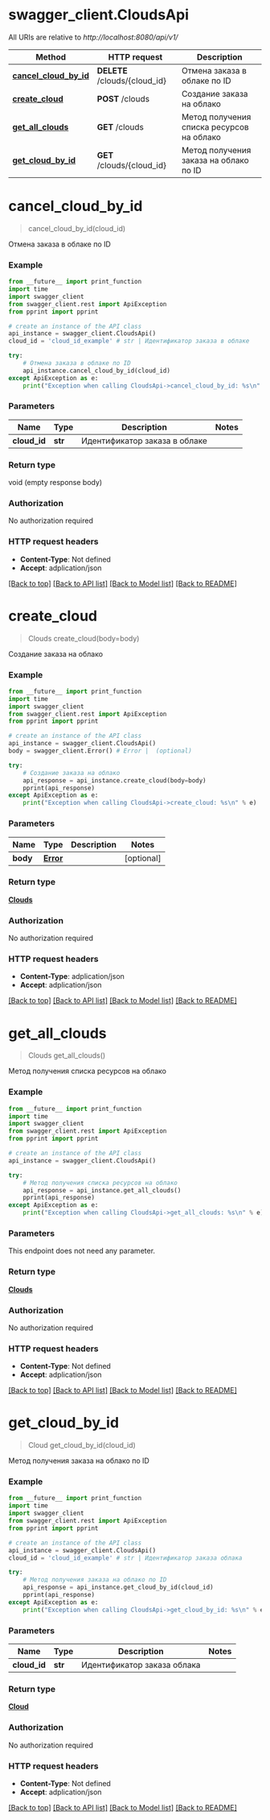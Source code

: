 # swagger_client.CloudsApi

All URIs are relative to *http://localhost:8080/api/v1/*

Method | HTTP request | Description
------------- | ------------- | -------------
[**cancel_cloud_by_id**](CloudsApi.md#cancel_cloud_by_id) | **DELETE** /clouds/{cloud_id} | Отмена заказа в облаке по ID
[**create_cloud**](CloudsApi.md#create_cloud) | **POST** /clouds | Создание заказа на облако
[**get_all_clouds**](CloudsApi.md#get_all_clouds) | **GET** /clouds | Метод получения списка ресурсов на облако
[**get_cloud_by_id**](CloudsApi.md#get_cloud_by_id) | **GET** /clouds/{cloud_id} | Метод получения заказа на облако по ID

# **cancel_cloud_by_id**
> cancel_cloud_by_id(cloud_id)

Отмена заказа в облаке по ID

### Example
```python
from __future__ import print_function
import time
import swagger_client
from swagger_client.rest import ApiException
from pprint import pprint

# create an instance of the API class
api_instance = swagger_client.CloudsApi()
cloud_id = 'cloud_id_example' # str | Идентификатор заказа в облаке

try:
    # Отмена заказа в облаке по ID
    api_instance.cancel_cloud_by_id(cloud_id)
except ApiException as e:
    print("Exception when calling CloudsApi->cancel_cloud_by_id: %s\n" % e)
```

### Parameters

Name | Type | Description  | Notes
------------- | ------------- | ------------- | -------------
 **cloud_id** | **str**| Идентификатор заказа в облаке | 

### Return type

void (empty response body)

### Authorization

No authorization required

### HTTP request headers

 - **Content-Type**: Not defined
 - **Accept**: adplication/json

[[Back to top]](#) [[Back to API list]](../README.md#documentation-for-api-endpoints) [[Back to Model list]](../README.md#documentation-for-models) [[Back to README]](../README.md)

# **create_cloud**
> Clouds create_cloud(body=body)

Создание заказа на облако

### Example
```python
from __future__ import print_function
import time
import swagger_client
from swagger_client.rest import ApiException
from pprint import pprint

# create an instance of the API class
api_instance = swagger_client.CloudsApi()
body = swagger_client.Error() # Error |  (optional)

try:
    # Создание заказа на облако
    api_response = api_instance.create_cloud(body=body)
    pprint(api_response)
except ApiException as e:
    print("Exception when calling CloudsApi->create_cloud: %s\n" % e)
```

### Parameters

Name | Type | Description  | Notes
------------- | ------------- | ------------- | -------------
 **body** | [**Error**](Error.md)|  | [optional] 

### Return type

[**Clouds**](Clouds.md)

### Authorization

No authorization required

### HTTP request headers

 - **Content-Type**: adplication/json
 - **Accept**: adplication/json

[[Back to top]](#) [[Back to API list]](../README.md#documentation-for-api-endpoints) [[Back to Model list]](../README.md#documentation-for-models) [[Back to README]](../README.md)

# **get_all_clouds**
> Clouds get_all_clouds()

Метод получения списка ресурсов на облако

### Example
```python
from __future__ import print_function
import time
import swagger_client
from swagger_client.rest import ApiException
from pprint import pprint

# create an instance of the API class
api_instance = swagger_client.CloudsApi()

try:
    # Метод получения списка ресурсов на облако
    api_response = api_instance.get_all_clouds()
    pprint(api_response)
except ApiException as e:
    print("Exception when calling CloudsApi->get_all_clouds: %s\n" % e)
```

### Parameters
This endpoint does not need any parameter.

### Return type

[**Clouds**](Clouds.md)

### Authorization

No authorization required

### HTTP request headers

 - **Content-Type**: Not defined
 - **Accept**: adplication/json

[[Back to top]](#) [[Back to API list]](../README.md#documentation-for-api-endpoints) [[Back to Model list]](../README.md#documentation-for-models) [[Back to README]](../README.md)

# **get_cloud_by_id**
> Cloud get_cloud_by_id(cloud_id)

Метод получения заказа на облако по ID

### Example
```python
from __future__ import print_function
import time
import swagger_client
from swagger_client.rest import ApiException
from pprint import pprint

# create an instance of the API class
api_instance = swagger_client.CloudsApi()
cloud_id = 'cloud_id_example' # str | Идентификатор заказа облака

try:
    # Метод получения заказа на облако по ID
    api_response = api_instance.get_cloud_by_id(cloud_id)
    pprint(api_response)
except ApiException as e:
    print("Exception when calling CloudsApi->get_cloud_by_id: %s\n" % e)
```

### Parameters

Name | Type | Description  | Notes
------------- | ------------- | ------------- | -------------
 **cloud_id** | **str**| Идентификатор заказа облака | 

### Return type

[**Cloud**](Cloud.md)

### Authorization

No authorization required

### HTTP request headers

 - **Content-Type**: Not defined
 - **Accept**: adplication/json

[[Back to top]](#) [[Back to API list]](../README.md#documentation-for-api-endpoints) [[Back to Model list]](../README.md#documentation-for-models) [[Back to README]](../README.md)

